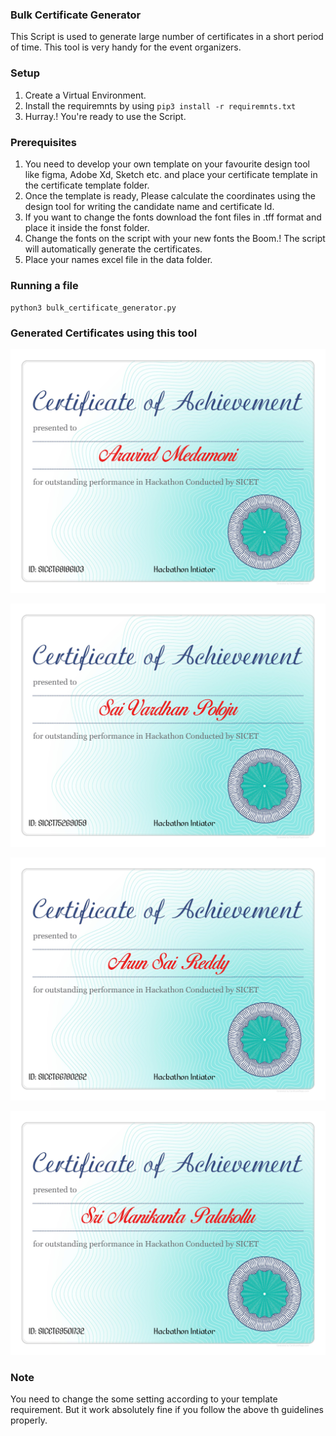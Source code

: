 ### Bulk Certificate Generator

This Script is used to generate large number of certificates in a short period of time. This tool is very handy for the event organizers.

### Setup

1. Create a Virtual Environment.
2. Install the requiremnts by using `pip3 install -r requiremnts.txt`
3. Hurray.! You're ready to use the Script.

### Prerequisites

1. You need to develop your own template on your favourite design tool like figma, Adobe Xd, Sketch etc. and place your certificate template in the certificate template folder.
2. Once the template is ready, Please calculate the coordinates using the design tool for writing the candidate name and certificate Id.
3. If you want to change the fonts download the font files in .tff format and place it inside the fonst folder.
4. Change the fonts on the script with your new fonts the Boom.! The script will automatically generate the certificates.
5. Place your names excel file in the data folder.

### Running a file

`python3 bulk_certificate_generator.py`

### Generated Certificates using this tool

![](Certificates/Aravind_Medamoni.jpg)

![](Certificates/Sai_Vardhan_Poloju.jpg)

![](Certificates/Arun_Sai_Reddy.jpg)

![](Certificates/Sri_Manikanta_Palakollu.jpg)

### Note

You need to change the some setting according to your template requirement. But it work absolutely fine if you follow the above th guidelines properly.
